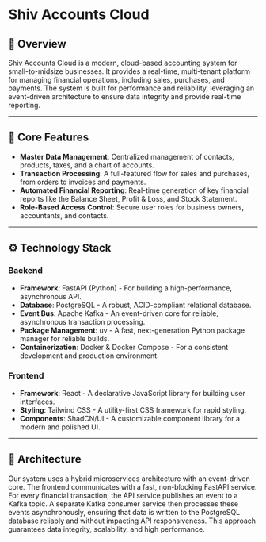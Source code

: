 # Shiv Accounts Cloud

## 🚀 Overview
Shiv Accounts Cloud is a modern, cloud-based accounting system for small-to-midsize businesses. It provides a real-time, multi-tenant platform for managing financial operations, including sales, purchases, and payments. The system is built for performance and reliability, leveraging an event-driven architecture to ensure data integrity and provide real-time reporting.

---

## 🌟 Core Features
- **Master Data Management**: Centralized management of contacts, products, taxes, and a chart of accounts.
- **Transaction Processing**: A full-featured flow for sales and purchases, from orders to invoices and payments.
- **Automated Financial Reporting**: Real-time generation of key financial reports like the Balance Sheet, Profit & Loss, and Stock Statement.
- **Role-Based Access Control**: Secure user roles for business owners, accountants, and contacts.

---

## ⚙️ Technology Stack

### Backend
- **Framework**: FastAPI (Python) - For building a high-performance, asynchronous API.
- **Database**: PostgreSQL - A robust, ACID-compliant relational database.
- **Event Bus**: Apache Kafka - An event-driven core for reliable, asynchronous transaction processing.
- **Package Management**: uv - A fast, next-generation Python package manager for reliable builds.
- **Containerization**: Docker & Docker Compose - For a consistent development and production environment.

### Frontend
- **Framework**: React - A declarative JavaScript library for building user interfaces.
- **Styling**: Tailwind CSS - A utility-first CSS framework for rapid styling.
- **Components**: ShadCN/UI - A customizable component library for a modern and polished UI.

---

## 🤝 Architecture
Our system uses a hybrid microservices architecture with an event-driven core. The frontend communicates with a fast, non-blocking FastAPI service. For every financial transaction, the API service publishes an event to a Kafka topic. A separate Kafka consumer service then processes these events asynchronously, ensuring that data is written to the PostgreSQL database reliably and without impacting API responsiveness. This approach guarantees data integrity, scalability, and high performance.
